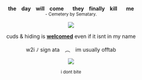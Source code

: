 
<p align="center" dir="auto"> 
<b> the⠀ day⠀ will⠀ come⠀⠀ they⠀ finally⠀ kill⠀ ⠀me </b> </br>
<sub>- Cemetery  by  Sematary.</sub>
</p>
<p align="center" dir="auto"><a target="_blank" rel="noopener noreferrer nofollow" href=><img src="https://files.catbox.moe/4wnr94.webp" style="max-width: 100%;"></a>
</p>
<p align="center" dir="auto"> 
cuds & hiding is <b><ins>welcomed</ins></b> even if it isnt in my name </br>
⠀<br/>
w2i ﾉ sign ata ⠀︵⠀ im usually offtab <br/>
</p>
<p align="center" dir="auto">
<img src="https://spotify-github-profile.kittinanx.com/api/view?uid=3144t4e3cclfn2vqfpxbzp5hkqga&cover_image=true&theme=natemoo-re&show_offline=false&background_color=121212&interchange=false&bar_color=334833&bar_color_cover=false)](https://github.com/kittinan/spotify-github-profile)" style="max-width: 100%;"></a>
<p align="center" dir="auto"> 
<sub>i dont bite</sub>
</p>
